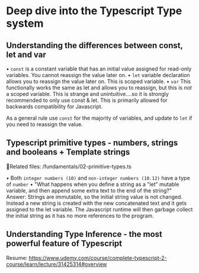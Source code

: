 # Deep dive into the Typescript Type system

## Understanding the differences between const, let and var

• `const` is a constant variable that has an initial value assigned for read-only variables. You cannot reassign the value later on.
• `let` variable declaration allows you to reassign the value later on. This is scoped variable.
• `var` This functionally works the same as let and allows you to reassign, but this is _not_ a scoped variable. This is strange
and unintuitive....so it is strongly recommended to only use const & let. This is primarily allowed for backwards compatibility for Javascript.

As a general rule use `const` for the majority of variables, and update to `let` if you need to reassign the value.

## Typescript primitive types - numbers, strings and booleans + Template strings

📁Related files:
/fundamentals/02-primitive-types.ts

• Both `integer numbers (10)` and `non-integer numbers (10.12)` have a type of `number`
• "What happens when you define a string as a "let" mutable variable, and then append some extra text to the end of the string?"
    Answer: Strings are immutable, so the initial string value is not changed. Instead a new string is created with the new concatenated text
    and it gets assigned to the let variable. The Javascript runtime will then garbage collect the initial string as it has
    no more references to the program.

## Understanding Type Inference - the most powerful feature of Typescript

Resume: https://www.udemy.com/course/complete-typescript-2-course/learn/lecture/31425314#overview
